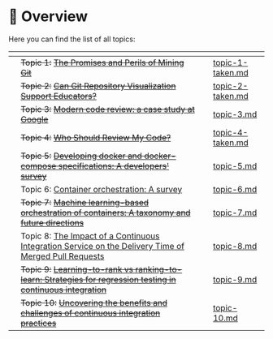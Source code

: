 # 👋 Overview

Here you can find the list of all topics:

<table data-view="cards"><thead><tr><th></th><th></th><th></th><th data-hidden data-card-target data-type="content-ref"></th></tr></thead><tbody><tr><td></td><td><del>Topic 1:</del> <a href="https://ieeexplore.ieee.org/abstract/document/5069475"><del>The Promises and Perils of Mining Git</del></a></td><td></td><td><a href="requesting-time-off/topic-1-taken.md">topic-1-taken.md</a></td></tr><tr><td></td><td><del>Topic 2:</del> <a href="https://ieeexplore.ieee.org/abstract/document/9978497?casa_token=1zERXMOA7wEAAAAA:qcoRX5TCLq5jBYgrzLaTfnpPolVXjxuKR_0PNgxEPksrt600vOIW_sNKePfen_ERwvMA0lzB"><del>Can Git Repository Visualization Support Educators?</del></a></td><td></td><td><a href="requesting-time-off/topic-2-taken.md">topic-2-taken.md</a></td></tr><tr><td></td><td><del>Topic 3:</del> <a href="https://dl.acm.org/doi/abs/10.1145/3183519.3183525"><del>Modern code review: a case study at Google</del></a></td><td></td><td><a href="requesting-time-off-1/topic-3.md">topic-3.md</a></td></tr><tr><td></td><td><del>Topic 4:</del> <a href="https://ieeexplore.ieee.org/abstract/document/7081824?casa_token=6Z91gNG9zNIAAAAA:Z04ELyR7TMVN2rDI5q0HGnceQ7Y19xWl8eHdXorMDtfsP7hYd3PfN1G5MfEgf-Gem_4OUBFh"><del>Who Should Review My Code?</del></a></td><td></td><td><a href="requesting-time-off-1/topic-4-taken.md">topic-4-taken.md</a></td></tr><tr><td></td><td><del>Topic 5:</del> <a href="https://ieeexplore.ieee.org/abstract/document/9658534/"><del>Developing docker and docker-compose specifications: A developers' survey</del></a></td><td></td><td><a href="requesting-time-off-2/topic-5.md">topic-5.md</a></td></tr><tr><td></td><td>Topic 6: <a href="https://link.springer.com/chapter/10.1007/978-3-319-92378-9_14">Container orchestration: A survey</a></td><td></td><td><a href="requesting-time-off-2/topic-6.md">topic-6.md</a></td></tr><tr><td></td><td><del>Topic 7:</del> <a href="https://dl.acm.org/doi/abs/10.1145/3510415"><del>Machine learning-based orchestration of containers: A taxonomy and future directions</del></a></td><td></td><td><a href="requesting-time-off-2/topic-7.md">topic-7.md</a></td></tr><tr><td></td><td>Topic 8: <a href="https://arxiv.org/abs/2305.16365">The Impact of a Continuous Integration Service on the Delivery Time of Merged Pull Requests</a></td><td></td><td><a href="requesting-time-off-3/topic-8.md">topic-8.md</a></td></tr><tr><td></td><td><del>Topic 9:</del> <a href="https://dl.acm.org/doi/abs/10.1145/3377811.3380369?casa_token=589-48O3V2YAAAAA:ZHmEK7dF7uSAaucGLiSxQJPDa_EmDpmSByQIRa_itN02J3YsacGJ26cHo6Ns2AEuQREYlw3A7Q57"><del>Learning-to-rank vs ranking-to-learn: Strategies for regression testing in continuous integration</del></a></td><td></td><td><a href="requesting-time-off-3/topic-9.md">topic-9.md</a></td></tr><tr><td></td><td><del>Topic 10:</del> <a href="https://ieeexplore.ieee.org/abstract/document/9374092/?casa_token=H_di3ZkRu8EAAAAA:DMlJXJhRcj-oXiFAIJBJzB_Ybrevi_d2t7ivneiGAOtJLZUmmJoU_IeL-Btf_Qn8epgEz0gX"><del>Uncovering the benefits and challenges of continuous integration practices</del></a></td><td></td><td><a href="requesting-time-off-3/topic-10.md">topic-10.md</a></td></tr></tbody></table>

